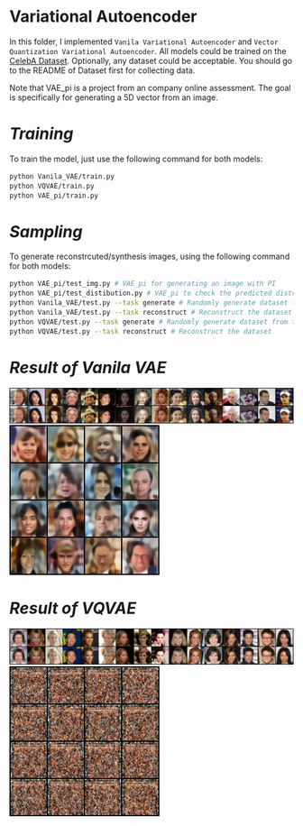# Variational Autoencoder

In this folder, I implemented `Vanila Variational Autoencoder` and `Vector Quantization Variational Autoencoder`. All models could be trained on the [CelebA Dataset](https://mmlab.ie.cuhk.edu.hk/projects/CelebA.html). Optionally, any dataset could be acceptable. You should go to the README of Dataset first for collecting data.

Note that VAE_pi is a project from an company online assessment. The goal is specifically for generating a 5D vector from an image.


# _Training_ #
To train the model, just use the following command for both models:

```bash
python Vanila_VAE/train.py
python VQVAE/train.py
python VAE_pi/train.py
```

# _Sampling_ #
To generate reconstrcuted/synthesis images, using the following command for both models:
```bash
python VAE_pi/test_img.py # VAE_pi for generating an image with PI
python VAE_pi/test_distibution.py # VAE_pi to check the predicted distribution compared to the dataset
python Vanila_VAE/test.py --task generate # Randomly generate dataset from the latent space
python Vanila_VAE/test.py --task reconstruct # Reconstruct the dataset
python VQVAE/test.py --task generate # Randomly generate dataset from the latent space
python VQVAE/test.py --task reconstruct # Reconstruct the dataset
```


# _Result of Vanila VAE_ #
![image](https://github.com/tungyen/Deep_learning_CV/blob/master/GenAI/VAE/Vanila_VAE/img/VAE_reconst.png)
![image](https://github.com/tungyen/Deep_learning_CV/blob/master/GenAI/VAE/Vanila_VAE/img/VAE_gen.png)

# _Result of VQVAE_ #
![image](https://github.com/tungyen/Deep_learning_CV/blob/master/GenAI/VAE/VQVAE/img/VQVAE_reconst.png)
![image](https://github.com/tungyen/Deep_learning_CV/blob/master/GenAI/VAE/VQVAE/img/VQVAE_gen.png)

